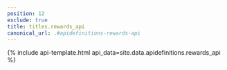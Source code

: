 ```yaml
---
position: 12
exclude: true
title: titles.rewards_api
canonical_url: .#apidefinitions-rewards-api
---
```


{% include api-template.html api_data=site.data.apidefinitions.rewards_api %}
